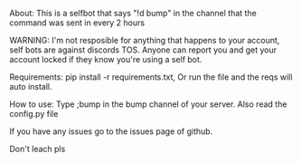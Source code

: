 About: This is a selfbot that says "!d bump" in the channel that the command was sent in every 2 hours

WARNING: I'm not resposible for anything that happens to your account, self bots are against discords TOS. Anyone can report you and get your account locked if they know you're using a self bot.

Requirements: pip install -r requirements.txt, Or run the file and the reqs will auto install.

How to use: Type ;bump in the bump channel of your server. Also read the config.py file

If you have any issues go to the issues page of github.

Don't leach pls
